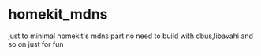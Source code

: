 # homekit_mdns

just to minimal homekit's mdns part
no need to build with dbus,libavahi and so on
just for fun
